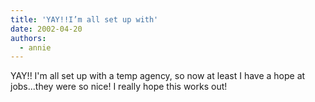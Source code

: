 ```yaml
---
title: 'YAY!!I’m all set up with'
date: 2002-04-20
authors:
  - annie
---
```


YAY!!
I'm all set up with a temp agency, so now at least I have a hope at jobs...they were so nice! I really hope this works out!
